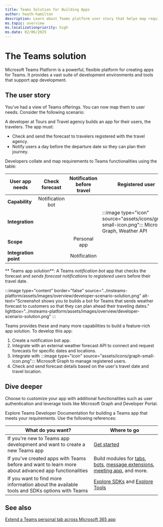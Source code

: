```yaml
---
title: Teams Solution for Building Apps
author: heath-hamilton
description: Learn about Teams platform user story that helps map requirements to app functionalities to create app, development environments, tools required, and customization.
ms.topic: overview
ms.localizationpriority: high
ms.date: 02/06/2025
---
```

# The Teams solution

Microsoft Teams Platform is a powerful, flexible platform for creating apps for Teams. It provides a vast suite of development environments and tools that support app development.

## The user story

You've had a view of Teams offerings. You can now map them to user needs. Consider the following scenario:

A developer at Tours and Travel agency builds an app for their users, the travelers. The app must:

- Check and send the forecast to travelers registered with the travel agency.
- Notify users a day before the departure date so they can plan their journey.

Developers collate and map requirements to Teams functionalities using the table:

| User app needs         | Check forecast                                               | Notification before travel                   | Registered user                                                                      |
| ---------------------- | :-----------------------------------------------------------:| :--------------------------------------------: | ------------------------------------------------------------------------------------ |
| **Capability**         | Notification bot                                             |                                              |                                                                                      |
| **Integration**        |                                                              |                                              | :::image type="icon" source="assets/icons/graph-small-icon.png"::: Microsoft Graph, Weather API |
| **Scope**              |                                                              | Personal app                                 |                                                                                      |
| **Integration point**  |                                                              | Notification                                 |                                                                                      |

** Teams app solution**: A Teams *notification bot* app that checks the forecast and *sends forecast notifications* to *registered users* before their travel date.

:::image type="content" border="false" source="../msteams-platform/assets/images/overview/developer-scenario-solution.png" alt-text="Screenshot shows you to builds a bot for Teams that sends weather forecast to customers so that they can plan ahead their traveling dates." lightbox="../msteams-platform/assets/images/overview/developer-scenario-solution.png" :::

Teams provides these and many more capabilities to build a feature-rich app solution. To develop this app:

1. Create a notification bot app.
2. Integrate with an external weather forecast API to connect and request forecasts for specific dates and locations.
3. Integrate with :::image type="icon" source="assets/icons/graph-small-icon.png"::: Microsoft Graph to manage registered users.
4. Check and send forecast details based on the user's travel date and travel location.

## Dive deeper

Choose to customize your app with additional functionalities such as user authentication and leverage tools like Microsoft Graph and Developer Portal.

Explore Teams Developer Documentation for building a Teams app that meets your requirements. Use the following references:

| What do you want?                                                                                             | Where to go                                                                                                          |
| ------------------------------------------------------------------------------------------------------------- | -------------------------------------------------------------------------------------------------------------------- |
| If you're new to Teams app development and want to create a new Teams app                                     | [Get started](get-started/get-started-overview.md)                                                                     |
| If you've created apps with Teams before and want to learn more about advanced app functionalities             | Build modules for [tabs](tabs/what-are-tabs.md), [bots](bots/what-are-bots.md), [message extensions](messaging-extensions/what-are-messaging-extensions.md), [meeting app](apps-in-teams-meetings/teams-apps-in-meetings.md), and more. |
| If you want to find more information about the available tools and SDKs options with Teams                       | [Explore SDKs](get-started/tool-options-and-code-samples.md#explore-sdks) and [Explore Tools](get-started/tool-options-and-code-samples.md#explore-tools) |

## See also

[Extend a Teams personal tab across Microsoft 365 app](m365-apps/extend-m365-teams-personal-tab.md)